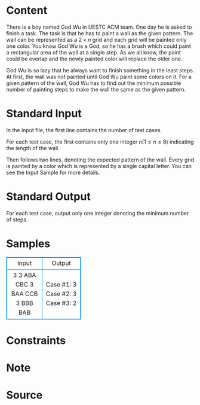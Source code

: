 
# Content

There is a boy named God Wu in UESTC ACM team. One day he is asked to finish a task. The task is that he has to paint a wall as the given pattern. The wall can be represented as a $2 \times n$ grid and each grid will be painted only one color. You know God Wu is a God, so he has a brush which could paint a rectangular area of the wall at a single step. As we all know, the paint could be overlap and the newly painted color will replace the older one.

God Wu is so lazy that he always want to finish something in the least steps. At first, the wall was not painted until God Wu paint some colors on it. For a given pattern of the wall, God Wu has to find out the minimum possible number of painting steps to make the wall the same as the given pattern.

# Standard Input

In the input file, the first line contains the number of test cases.

For each test case, the first contains only one integer $n (1 \leq n \leq 8)$ indicating the length of the wall.

Then follows two lines, denoting the expected pattern of the wall. Every grid is painted by a color which is represented by a single capital letter. You can see the Input Sample for more details.

# Standard Output

For each test case, output only one integer denoting the minimum number of steps.

# Samples

<style>
        table,table tr th, table tr td { border:1px solid #0094ff; }
        table { width: 200px; min-height: 25px; line-height: 25px; text-align: center; border-collapse: collapse;}   
    </style>
<table>
	<tr>
		<td>Input</td>
		<td>Output</td>
	</tr>
<tr><td>3
3
ABA
CBC
3
BAA
CCB
3
BBB
BAB</td><td>Case #1: 3
Case #2: 3
Case #3: 2</td></tr></table>


# Constraints



# Note



# Source


